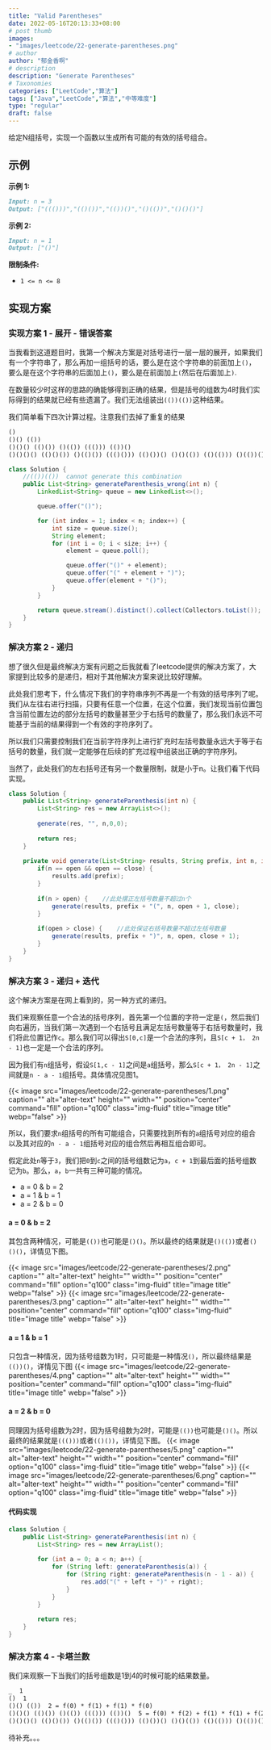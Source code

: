 ```yaml
---
title: "Valid Parentheses"
date: 2022-05-16T20:13:33+08:00
# post thumb
images:
- "images/leetcode/22-generate-parentheses.png"
# author
author: "郁金香啊"
# description
description: "Generate Parentheses"
# Taxonomies
categories: ["LeetCode","算法"]
tags: ["Java","LeetCode","算法","中等难度"]
type: "regular"
draft: false
---
```

给定N组括号，实现一个函数以生成所有可能的有效的括号组合。

## 示例
**示例 1:**
```markdown
Input: n = 3
Output: ["((()))","(()())","(())()","()(())","()()()"]
```

**示例 2:**
```markdown
Input: n = 1
Output: ["()"]
```

**限制条件:**
* `1 <= n <= 8`

## 实现方案
### 实现方案 1 - 展开 - 错误答案
当我看到这道题目时，我第一个解决方案是对括号进行一层一层的展开，如果我们有一个字符串了，那么再加一组括号的话，要么是在这个字符串的前面加上`()`，要么是在这个字符串的后面加上`()`，要么是在前面加上`(`然后在后面加上`)`.

在数量较少时这样的思路的确能够得到正确的结果，但是括号的组数为4时我们实际得到的结果就已经有些遗漏了。我们无法组装出`(())(())`这种结果。

我们简单看下四次计算过程。注意我们去掉了重复的结果

```markdown
()
()() (())
()()() (()()) ()(()) ((())) (())()
()()()() (()()()) ()(()()) ((()())) (()())() ()()(()) (()(())) ()(())() ()((())) (((()))) ((()))() ((())()) (())()()
```

```java
class Solution {
    //(())(())  cannot generate this combination
    public List<String> generateParenthesis_wrong(int n) {
        LinkedList<String> queue = new LinkedList<>();

        queue.offer("()");

        for (int index = 1; index < n; index++) {
            int size = queue.size();
            String element;
            for (int i = 0; i < size; i++) {
                element = queue.poll();

                queue.offer("()" + element);
                queue.offer("(" + element + ")");
                queue.offer(element + "()");
            }
        }

        return queue.stream().distinct().collect(Collectors.toList());
    }
}
```

### 解决方案 2 - 递归
想了很久但是最终解决方案有问题之后我就看了leetcode提供的解决方案了，大家提到比较多的是递归，相对于其他解决方案来说比较好理解。

此处我们思考下，什么情况下我们的字符串序列不再是一个有效的括号序列了呢。我们从左往右进行扫描，只要有任意一个位置，在这个位置，我们发现当前位置包含当前位置左边的部分左括号的数量甚至少于右括号的数量了，那么我们永远不可能基于当前的结果得到一个有效的字符序列了。

所以我们只需要控制我们在当前字符序列上进行扩充时左括号数量永远大于等于右括号的数量，我们就一定能够在后续的扩充过程中组装出正确的字符序列。

当然了，此处我们的左右括号还有另一个数量限制，就是小于n。让我们看下代码实现。
```java
class Solution {
    public List<String> generateParenthesis(int n) {
        List<String> res = new ArrayList<>();
        
        generate(res, "", n,0,0);
        
        return res;
    }
    
    private void generate(List<String> results, String prefix, int n, int open, int close) {
        if(n == open && open == close) {
            results.add(prefix);
        }
        
        if(n > open) {    //此处摆正左括号数量不超过n个
            generate(results, prefix + "(", n, open + 1, close);
        }
        
        if(open > close) {    //此处保证右括号数量不超过左括号数量
            generate(results, prefix + ")", n, open, close + 1);
        }
    }
}
```

### 解决方案 3 - 递归 + 迭代
这个解决方案是在网上看到的，另一种方式的递归。

我们来观察任意一个合法的括号序列，首先第一个位置的字符一定是`(`，然后我们向右遍历，当我们第一次遇到一个右括号且满足左括号数量等于右括号数量时，我们将此位置记作`c`。那么我们可以得出`S[0,c]`是一个合法的序列，且`S[c + 1， 2n - 1]`也一定是一个合法的序列。

因为我们有`n`组括号，假设`S[1,c - 1]`之间是`a`组括号，那么`S[c + 1， 2n - 1]`之间就是`n - a - 1`组括号。具体情况见图1。

{{< image src="images/leetcode/22-generate-parentheses/1.png" caption="" alt="alter-text" height="" width="" position="center" command="fill" option="q100" class="img-fluid" title="image title" webp="false" >}}

所以，我们要求`n`组括号的所有可能组合，只需要找到所有的`a`组括号对应的组合以及其对应的`n - a - 1`组括号对应的组合然后再相互组合即可。

假定此处`n`等于`3`，我们把`0`到`c`之间的括号组数记为`a`，`c + 1`到最后面的括号组数记为`b`。那么，`a`，`b`一共有三种可能的情况。
* a = 0 & b = 2
* a = 1 & b = 1
* a = 2 & b = 0

#### a = 0 & b = 2
其包含两种情况，可能是`(())`也可能是`()()`。所以最终的结果就是`()(())`或者`()()()`，详情见下图。

{{< image src="images/leetcode/22-generate-parentheses/2.png" caption="" alt="alter-text" height="" width="" position="center" command="fill" option="q100" class="img-fluid" title="image title" webp="false" >}}
{{< image src="images/leetcode/22-generate-parentheses/3.png" caption="" alt="alter-text" height="" width="" position="center" command="fill" option="q100" class="img-fluid" title="image title" webp="false" >}}

#### a = 1 & b = 1
只包含一种情况，因为括号组数为1时，只可能是一种情况`()`，所以最终结果是`(())()`，详情见下图
{{< image src="images/leetcode/22-generate-parentheses/4.png" caption="" alt="alter-text" height="" width="" position="center" command="fill" option="q100" class="img-fluid" title="image title" webp="false" >}}

#### a = 2 & b = 0
同理因为括号组数为2时，因为括号组数为2时，可能是`(())`也可能是`()()`。所以最终的结果就是`((()))`或者`(()())`，详情见下图。
{{< image src="images/leetcode/22-generate-parentheses/5.png" caption="" alt="alter-text" height="" width="" position="center" command="fill" option="q100" class="img-fluid" title="image title" webp="false" >}}
{{< image src="images/leetcode/22-generate-parentheses/6.png" caption="" alt="alter-text" height="" width="" position="center" command="fill" option="q100" class="img-fluid" title="image title" webp="false" >}}

#### 代码实现
```java
class Solution {
    public List<String> generateParenthesis(int n) {
        List<String> res = new ArrayList();
        
        for (int a = 0; a < n; a++) {
            for (String left: generateParenthesis(a)) {
                for (String right: generateParenthesis(n - 1 - a)) {
                    res.add("(" + left + ")" + right);
                }
            }
        }
        
        return res;
    }
}
```

### 解决方案 4 - 卡塔兰数
我们来观察一下当我们的括号组数是1到4的时候可能的结果数量。
```markdown
_  1
()  1 
()() (())  2 = f(0) * f(1) + f(1) * f(0)
()()() (()()) ()(()) ((())) (())()  5 = f(0) * f(2) + f(1) * f(1) + f(2) * f(0)
()()()() (()()()) ()(()()) ((()())) (()())() ()()(()) (()(())) ()(())() ()((())) (((()))) ((()))() ((())()) (())()() (())(())  14 = f(0) * f(3) + f(1) * f(2) + f(2) * f(1) + f(3) * f(0)
```

待补充。。。